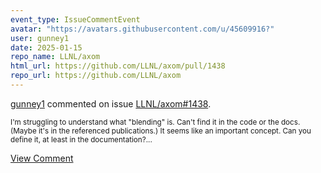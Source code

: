 ```yaml
---
event_type: IssueCommentEvent
avatar: "https://avatars.githubusercontent.com/u/45609916?"
user: gunney1
date: 2025-01-15
repo_name: LLNL/axom
html_url: https://github.com/LLNL/axom/pull/1438
repo_url: https://github.com/LLNL/axom
---
```


<a href='https://github.com/gunney1' target='_blank'>gunney1</a> commented on issue <a href='https://github.com/LLNL/axom/pull/1438' target='_blank'>LLNL/axom#1438</a>.

<small>I'm struggling to understand what "blending" is.  Can't find it in the code or the docs.  (Maybe it's in the referenced publications.)  It seems like an important concept.  Can you define it, at least in the documentation?...</small>

<a href='https://github.com/LLNL/axom/pull/1438' target='_blank'>View Comment</a>
